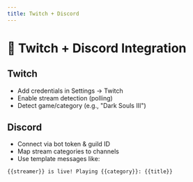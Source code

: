 ```yaml
---
title: Twitch + Discord
---
```


# 🧵 Twitch + Discord Integration

## Twitch

- Add credentials in Settings → Twitch
- Enable stream detection (polling)
- Detect game/category (e.g., "Dark Souls III")

## Discord

- Connect via bot token & guild ID
- Map stream categories to channels
- Use template messages like:

```text
{{streamer}} is live! Playing {{category}}: {{title}}